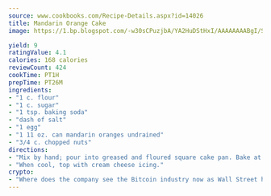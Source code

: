 ```yaml
---
source: www.cookbooks.com/Recipe-Details.aspx?id=14026
title: Mandarin Orange Cake
image: https://1.bp.blogspot.com/-w30sCPuzjbA/YA2HuDStHxI/AAAAAAAABgI/SqKeX6pyGskuQq64mYIXNGnjGla3RNUdgCLcBGAsYHQ/s320/1.png

yield: 9
ratingValue: 4.1
calories: 168 calories
reviewCount: 424
cookTime: PT1H
prepTime: PT26M
ingredients:
- "1 c. flour"
- "1 c. sugar"
- "1 tsp. baking soda"
- "dash of salt"
- "1 egg"
- "1 11 oz. can mandarin oranges undrained"
- "3/4 c. chopped nuts"
directions:
- "Mix by hand; pour into greased and floured square cake pan. Bake at 350u00b0 about 35 minutes."
- "When cool, top with cream cheese icing."
crypto:
- "Where does the company see the Bitcoin industry now as Wall Street has begun to embrace it and what was the turning point that legitimatized Bitcoin?"
---
```

